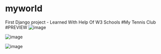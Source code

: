 # myworld
First Django project - Learned With Help Of W3 Schools
#My Tennis Club
#PREVIEW
![image](https://github.com/mashhoor-ahdal/myworld/assets/101206478/a2d1c364-e9ec-4a14-a876-602c496faaed)

![image](https://github.com/mashhoor-ahdal/myworld/assets/101206478/87b1ac02-5130-43bd-95d3-f3122a387aa7)

![image](https://github.com/mashhoor-ahdal/myworld/assets/101206478/4aa8603e-cbda-4b7b-82b6-6dc60153c709)
